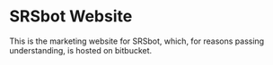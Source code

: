 # SRSbot Website
This is the marketing website for SRSbot, which, for reasons passing understanding, is hosted on bitbucket.